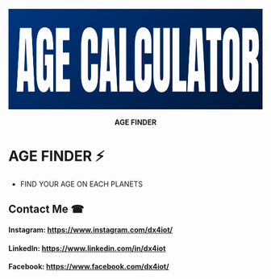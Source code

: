 <p align="center"><img src="logo/logo.png" width="600" height="200" alt="logo"></p>
<p align="center"><b>AGE FINDER</b></p>

# AGE FINDER ⚡
* FIND YOUR AGE ON EACH PLANETS

## Contact Me ☎

#### Instagram: https://www.instagram.com/dx4iot/

#### LinkedIn: https://www.linkedin.com/in/dx4iot

#### Facebook: https://www.facebook.com/dx4iot/
